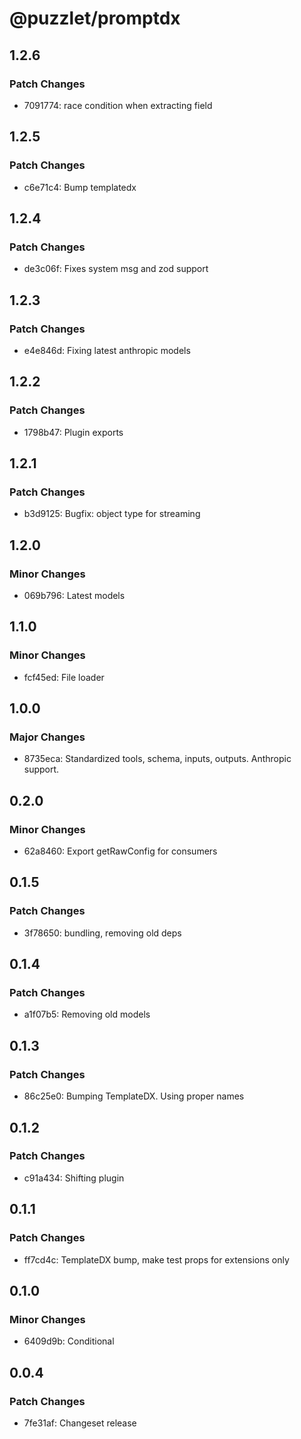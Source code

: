 # @puzzlet/promptdx

## 1.2.6

### Patch Changes

- 7091774: race condition when extracting field

## 1.2.5

### Patch Changes

- c6e71c4: Bump templatedx

## 1.2.4

### Patch Changes

- de3c06f: Fixes system msg and zod support

## 1.2.3

### Patch Changes

- e4e846d: Fixing latest anthropic models

## 1.2.2

### Patch Changes

- 1798b47: Plugin exports

## 1.2.1

### Patch Changes

- b3d9125: Bugfix: object type for streaming

## 1.2.0

### Minor Changes

- 069b796: Latest models

## 1.1.0

### Minor Changes

- fcf45ed: File loader

## 1.0.0

### Major Changes

- 8735eca: Standardized tools, schema, inputs, outputs. Anthropic support.

## 0.2.0

### Minor Changes

- 62a8460: Export getRawConfig for consumers

## 0.1.5

### Patch Changes

- 3f78650: bundling, removing old deps

## 0.1.4

### Patch Changes

- a1f07b5: Removing old models

## 0.1.3

### Patch Changes

- 86c25e0: Bumping TemplateDX. Using proper names

## 0.1.2

### Patch Changes

- c91a434: Shifting plugin

## 0.1.1

### Patch Changes

- ff7cd4c: TemplateDX bump, make test props for extensions only

## 0.1.0

### Minor Changes

- 6409d9b: Conditional

## 0.0.4

### Patch Changes

- 7fe31af: Changeset release
